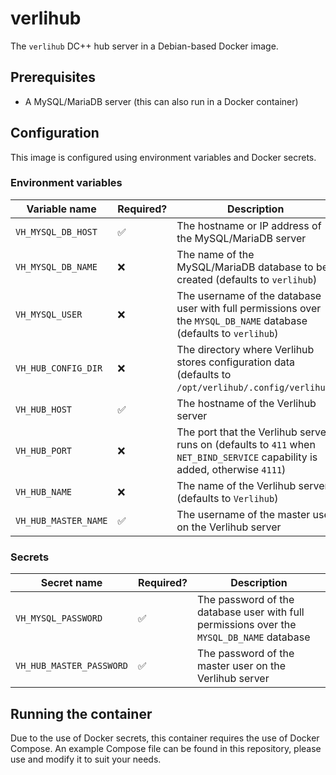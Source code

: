 # verlihub

The `verlihub` DC++ hub server in a Debian-based Docker image.

## Prerequisites

- A MySQL/MariaDB server (this can also run in a Docker container)

## Configuration

This image is configured using environment variables and Docker secrets.

### Environment variables

|Variable name|Required?|Description|
|---|---|---|
|`VH_MYSQL_DB_HOST`|✅|The hostname or IP address of the MySQL/MariaDB server|
|`VH_MYSQL_DB_NAME`|❌|The name of the MySQL/MariaDB database to be created (defaults to `verlihub`)|
|`VH_MYSQL_USER`|❌|The username of the database user with full permissions over the `MYSQL_DB_NAME` database (defaults to `verlihub`)|
|`VH_HUB_CONFIG_DIR`|❌|The directory where Verlihub stores configuration data (defaults to `/opt/verlihub/.config/verlihub`)|
|`VH_HUB_HOST`|✅|The hostname of the Verlihub server|
|`VH_HUB_PORT`|❌|The port that the Verlihub server runs on (defaults to `411` when `NET_BIND_SERVICE` capability is added, otherwise `4111`)|
|`VH_HUB_NAME`|❌|The name of the Verlihub server (defaults to `Verlihub`)|
|`VH_HUB_MASTER_NAME`|✅|The username of the master user on the Verlihub server|

### Secrets

|Secret name|Required?|Description|
|---|---|---|
|`VH_MYSQL_PASSWORD`|✅|The password of the database user with full permissions over the `MYSQL_DB_NAME` database|
|`VH_HUB_MASTER_PASSWORD`|✅|The password of the master user on the Verlihub server|

## Running the container

Due to the use of Docker secrets, this container requires the use of Docker Compose. An example Compose file can be found in this repository, please use and modify it to suit your needs.
